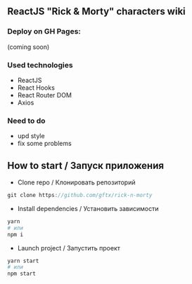 ReactJS "Rick & Morty" characters wiki
------
### Deploy on GH Pages: 

(coming soon)

### Used technologies

- ReactJS
- React Hooks
- React Router DOM
- Axios

### Need to do

- upd style
- fix some problems

## How to start / Запуск приложения

- Clone repo / Клонировать репозиторий

```js
git clone https://github.com/gftx/rick-n-morty
```

- Install dependencies / Установить зависимости

```bash
yarn
# или
npm i
```


- Launch project / Запустить проект

```bash
yarn start
# или
npm start
```
